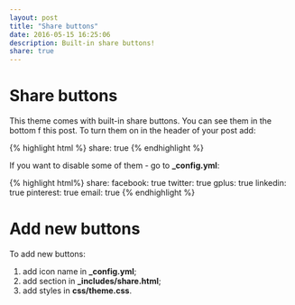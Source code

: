 ```yaml
---
layout: post
title: "Share buttons"
date: 2016-05-15 16:25:06
description: Built-in share buttons!
share: true
---
```


# Share buttons

This theme comes with built-in share buttons. You can see them in the bottom f this post.
To turn them on in the header of your post add:

{% highlight html %}
share: true
{% endhighlight %}

If you want to disable some of them - go to **_config.yml**:

{% highlight html%}
share:
  facebook: true
  twitter: true
  gplus: true
  linkedin: true
  pinterest: true
  email: true
{% endhighlight %}

# Add new buttons

To add new buttons:

1. add icon name in **_config.yml**;
2. add section in **_includes/share.html**;
3. add styles in **css/theme.css**.
